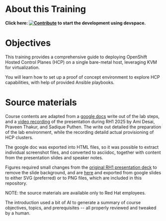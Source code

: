 # About this Training

**Click here: [![Contribute](https://www.eclipse.org/che/contribute.svg)](https://devspaces.apps.tools-na100.dev.ole.redhat.com/#https://github.com/RedHatQuickCourses/hcp-on-bm) to start the development using devspace.**

# Objectives

This training provides a comprehensive guide to deploying OpenShift Hosted Control Planes (HCP) on a single bare-metal host, leveraging KVM for virtualization.

You will learn how to set up a proof of concept environment to explore HCP capabilities, with help of provided Ansible playbooks.


# Source materials

Course contents are adapted from a [google docs](https://docs.google.com/document/d/1V_Yc65pFyubHEcPx11IhmH6fPazsBxZOBfUKpj4p8lA/edit?tab=t.0#heading=h.d27s564v3u2o) write out of the lab steps, and a [video recording](file:///home/flozano/Downloads/hcp-on-bm/OTG17A-Maximizing%20ROI%20with%20Virtualized%20Control%20Planes_%20Strategies%20for%20Scalable%20Environments.mp4) of the presentation during RH1 2025 by Ami Desai, Praveen Thakur, and Sadique Puthen. The write out detailed the preparation of the lab environment, while the recording detaild actual provisioning of HCP clusters.

The google doc was exported into HTML files, so it was possible to extract individual screenshot files, and converted to asciidoc, together with content from the presentation slides and speaker notes.

Figures required small changes from the [original RH1 presentation deck](https://docs.google.com/presentation/d/1zGBVl1AV_-GNG-UVec-VNMkxQ7uVVydXR0ugEhknk0E/edit?slide=id.g3340822569d_0_3#slide=id.g3340822569d_0_3) to remove the slide background, and are [here](https://docs.google.com/presentation/d/1wEqwLJ9sRIyFo06fdHCB3KIYs_SunoIu-zcfq1xmdRo/edit?slide=id.g362d151231b_0_158#slide=id.g362d151231b_0_158) and exported from google slides to either SVG (preferred) or to PNG files, which are included in this repository.

NOTE: the source materials are available only to Red Hat employees.

The introduction used a bit of AI to generate a summary of course objectives, topics, and prerequisites -- all properly reviewed and tweaked by a human.